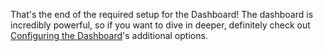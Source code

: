 That's the end of the required setup for the Dashboard! The dashboard is incredibly powerful, so if you want to dive in deeper, definitely check out [Configuring the Dashboard](/recipes/configuring_the_dashboard/{{page.platform}}/#additional-options)'s additional options.
